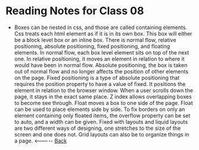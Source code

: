# Reading Notes for Class 08
* Boxes can be nested in css, and those are called containing elements. Css treats each html element as if it is in its own box. This box will either be a block level box or an inline box. There is normal flow, relative positioning, absolute positioning, fixed positioning, and floating elements. In normal flow, each box level element sits on top of the next one. In relative positioning, it moves an element in relation to where it would have been in normal flow. Absolute positioning, the box is taken out of normal flow and no longer affects the position of other elements on the page. Fixed positioning is a type of absolute positioning that requires the position property to have a value of fixed. It positions the element in relation to the browser window. When a user scrolls down the page, it stays in the exact same place. Z index allows overlapping boxes to become see through. Float moves a box to one side of the page. Float can be used to place elements side by side. To fix borders on only an element containing only floated items, the overflow property can be set to auto, and a width can be given. Fixed with layouts and liquid layouts are two different ways of designing, one stretches to the size of the screen and one does not. Grid layouts can also be to organize things in a page. 
<----- [Back](../README.md)